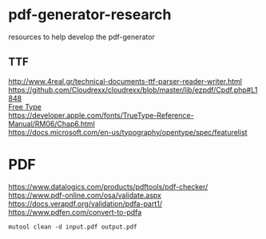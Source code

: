 # pdf-generator-research
resources to help develop the pdf-generator

## TTF

http://www.4real.gr/technical-documents-ttf-parser-reader-writer.html  
https://github.com/Cloudrexx/cloudrexx/blob/master/lib/ezpdf/Cpdf.php#L1848  
[Free Type](https://www.freetype.org/)  
https://developer.apple.com/fonts/TrueType-Reference-Manual/RM06/Chap6.html  
https://docs.microsoft.com/en-us/typography/opentype/spec/featurelist

# PDF
https://www.datalogics.com/products/pdftools/pdf-checker/  
https://www.pdf-online.com/osa/validate.aspx  
https://docs.verapdf.org/validation/pdfa-part1/
https://www.pdfen.com/convert-to-pdfa

```
mutool clean -d input.pdf output.pdf
```
